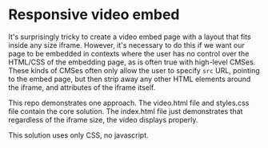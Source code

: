 # Responsive video embed

It's surprisingly tricky to create a video embed page with a layout that fits inside any size iframe. However, it's necessary to do this if we want our page to be embedded in contexts where the user has no control over the HTML/CSS of the embedding page, as is often true with high-level CMSes. These kinds of CMSes often only allow the user to specify `src` URL, pointing to the embed page, but then strip away any other HTML elements around the iframe, and attributes of the iframe itself.

This repo demonstrates one approach. The video.html file and styles.css file contain the core solution. The index.html file just demonstrates that regardless of the iframe size, the video displays properly.

This solution uses only CSS, no javascript.
